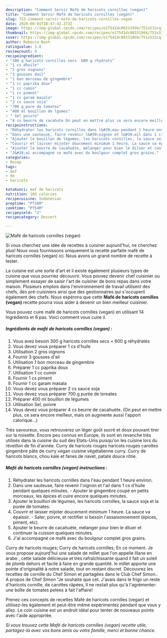 ```yaml
---
description: "Comment Servir Mafé de haricots cornilles (vegan)"
title: "Comment Servir Mafé de haricots cornilles (vegan)"
slug: 723-comment-servir-mafe-de-haricots-cornilles-vegan
date: 2020-08-01T10:47:42.273Z
image: https://img-global.cpcdn.com/recipes/e17541dc083319d4/751x532cq70/mafe-de-haricots-cornilles-vegan-photo-principale-de-la-recette.jpg
thumbnail: https://img-global.cpcdn.com/recipes/e17541dc083319d4/751x532cq70/mafe-de-haricots-cornilles-vegan-photo-principale-de-la-recette.jpg
cover: https://img-global.cpcdn.com/recipes/e17541dc083319d4/751x532cq70/mafe-de-haricots-cornilles-vegan-photo-principale-de-la-recette.jpg
author: Rebecca Nash
ratingvalue: 3.8
reviewcount: 9
recipeingredient:
- "300 g haricots cornilles secs  600 g rhydrats"
- "1 cs dhuile"
- "2 gros oignons"
- "3 gousses dail"
- "1 bon morceau de gingembre"
- "1 cc paprika doux"
- "1 cc cumin"
- "1 cs piment"
- "1 cc garam masala"
- "2 cs sauce soja"
- "700 g pure de tomates"
- "400 ml bouillon de lgumes"
- " Sel poivre"
- "4 cs beurre de cacahute On peut en mettre plus ce sera encore meilleur mais on augmente aussi lapport calorique"
recipeinstructions:
- "Réhydrater les haricots cornilles dans l&#39;eau pendant 1 heure environ."
- "Dans une sauteuse, faire revenir l&#39;oignon et l&#39;ail dans 1 cs d&#39;huile pendant quelques minutes. Ajouter le gingembre coupé en petits morceaux, les épices et cuire encore quelques minutes."
- "Ajouter le bouillon de légumes, les haricots cornilles, la sauce soja et la purée de tomates."
- "Couvrir et laisser mijoter doucement minimum 1 heure. La sauce va épaissir. Saler, poivre, et rectifier si besoin l&#39;assaisonnement (épices, piment, etc)."
- "Ajouter le beurre de cacahuète, mélanger pour bien le diluer et continuer la cuisson quelques minutes."
- "J&#39;ai accompagné ce mafé avec du boulgour complet gros grains."
categories:
- Resep
tags:
- maf
- de
- haricots

katakunci: maf de haricots 
nutrition: 102 calories
recipecuisine: Indonesian
preptime: "PT26M"
cooktime: "PT54M"
recipeyield: "2"
recipecategory: Dessert

---
```



![Mafé de haricots cornilles (vegan)](https://img-global.cpcdn.com/recipes/e17541dc083319d4/751x532cq70/mafe-de-haricots-cornilles-vegan-photo-principale-de-la-recette.jpg)

Si vous cherchez une idée de recettes à cuisiner aujourd'hui, ne cherchez plus! Nous vous fournissons uniquement la recette parfaite mafé de haricots cornilles (vegan) ici. Nous avons un grand nombre de recette à tester.

La cuisine est une sorte d'art et il existe également plusieurs types de cuisine que vous pourriez découvrir. Vous pouvez devenir chef cuisinier ou simplement essayer de saisir l'art de cuisiner de bons repas dans votre maison. Plusieurs emplois dans l'environnement de travail utilisent des chefs, des pré-cuisiniers ainsi que des gestionnaires qui s'occupent également des chefs. Nous espérons que cette <strong> Mafé de haricots cornilles (vegan) </strong> recette pourra vous aider à devenir un bien meilleur cuisinier.

<!--inarticleads1-->

Vous pouvez cuire mafé de haricots cornilles (vegan) en utilisant 14 Ingrédients et 6 pas. Voici comment vous cuire il.

##### Ingrédients de mafé de haricots cornilles (vegan) :

1. Vous avez besoin 300 g haricots cornilles secs = 600 g réhydratés
1. Vous devez vous préparer 1 cs d&#39;huile
1. Utilisation 2 gros oignons
1. Fournir 3 gousses d&#39;ail
1. Utilisation 1 bon morceau de gingembre
1. Préparer 1 cc paprika doux
1. Utilisation 1 cc cumin
1. Fournir 1 cs piment
1. Fournir 1 cc garam masala
1. Vous devez vous préparer 2 cs sauce soja
1. Vous devez vous préparer 700 g purée de tomates
1. Préparer 400 ml bouillon de légumes
1. Utilisation  Sel, poivre
1. Vous devez vous préparer 4 cs beurre de cacahuète. (On peut en mettre plus, ce sera encore meilleur, mais on augmente aussi l&#39;apport calorique...)


Très savoureux, vous retrouverez un léger goût sucré et doux pouvant tirer sur la noisette. Encore peu connus en Europe, ils sont en revanche très utilisés dans la cuisine du sud des Etats-Unis puisqu&#39;on les cuisine lors du réveillon de fin d&#39;année. Curry de haricots rouges haricots rouges carottes gingembre pâte de curry vegan cuisine végétalienne curry. Curry de haricots blancs, chou kale et fanes de navet, patate douce rôtie. 

<!--inarticleads2-->

##### Mafé de haricots cornilles (vegan) instructions :

1. Réhydrater les haricots cornilles dans l&#39;eau pendant 1 heure environ.
1. Dans une sauteuse, faire revenir l&#39;oignon et l&#39;ail dans 1 cs d&#39;huile pendant quelques minutes. - Ajouter le gingembre coupé en petits morceaux, les épices et cuire encore quelques minutes.
1. Ajouter le bouillon de légumes, les haricots cornilles, la sauce soja et la purée de tomates.
1. Couvrir et laisser mijoter doucement minimum 1 heure. La sauce va épaissir. - Saler, poivre, et rectifier si besoin l&#39;assaisonnement (épices, piment, etc).
1. Ajouter le beurre de cacahuète, mélanger pour bien le diluer et continuer la cuisson quelques minutes.
1. J&#39;ai accompagné ce mafé avec du boulgour complet gros grains.


Curry de haricots rouges; Curry de haricots cornilles; En ce moment. Je vous propose aujourd&#39;hui une salade de millet que l&#39;on appelle Illane en arabe , cette salade délicieuse et très rafraîchissante quand il fait un soleil de plomb dehors et facile à faire en grande quantité. le millet apporte une pointe d&#39;originalité à notre salade, tout en restant discret. Découvrez les recettes de cornille du Chef Simon et partagées dans le Club Chef Simon.. A propos de Chef Simon &#34;Je souhaite que cet. J&#39;avais dans le frigo un reste d&#39;haricots cornille, de carottes râpées, il ne restait plus qu&#39;à l&#39;agrémenter: une boîte de tomates pelées à fait l&#39;affaire! 

<!--inarticleads1-->

<p>
Prenez ces concepts de recettes Mafé de haricots cornilles (vegan) et utilisez-les également et peut-être même expérimentez pendant que vous y allez. Le coin cuisine est un endroit idéal pour tenter de nouveaux points avec l'aide appropriée.
</p>

<p>
<i>Si vous trouvez cette Mafé de haricots cornilles (vegan) recette utile, partagez-la avec vos bons amis ou votre famille, merci et bonne chance.</i>
</p>
